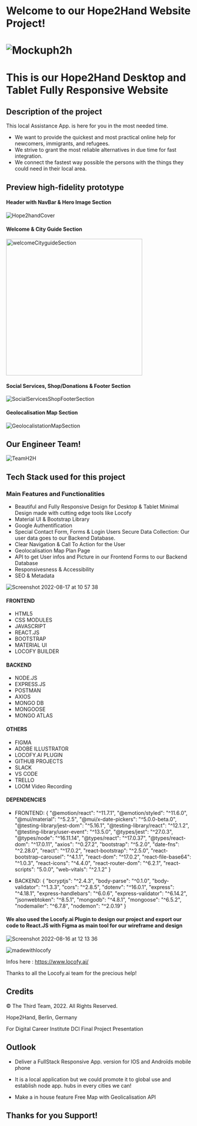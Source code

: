 # Welcome to our Hope2Hand Website Project!

# ![Mockuph2h](https://user-images.githubusercontent.com/90310689/188270035-0fa3b55b-fc14-48fe-921d-78ff4f23c2da.png)

# This is our Hope2Hand Desktop and Tablet Fully Responsive Website

## Description of the project

This local Assistance App. is here for you in the most needed time.  
- We want to provide the quickest and most practical online help for newcomers, immigrants, and refugees.
- We strive to grant the most reliable alternatives in due time for fast integration.
- We connect the fastest way possible the persons with the things they could need in their local area.

## Preview high-fidelity prototype

#### Header with NavBar & Hero Image Section

![Hope2handCover](https://user-images.githubusercontent.com/90310689/188268553-80e3be5a-5c50-4647-9bc0-3c08632c4ec8.png)

#### Welcome & City Guide Section

<img width="370" alt="welcomeCityguideSection" src="https://user-images.githubusercontent.com/90310689/188268787-c91e56bb-1501-46d9-8f09-b53c8474c182.png">

#### Social Services, Shop/Donations & Footer Section

![SocialServicesShopFooterSection](https://user-images.githubusercontent.com/90310689/188268958-6596e515-0cf7-48c7-a265-6020524c82d0.png)

#### Geolocalisation Map Section

![GeolocalistationMapSection](https://user-images.githubusercontent.com/90310689/188269433-927389de-f624-495f-bee8-59546bafdda5.png)

## Our Engineer Team!

![TeamH2H](https://user-images.githubusercontent.com/90310689/188269470-aab6c38e-235c-41b3-8db5-d0b862f9fcc1.png)

## Tech Stack used for this project

### Main Features and Functionalities

- Beautiful and Fully Responsive Design for Desktop & Tablet Minimal Design made with cutting edge tools like Locofy
- Material UI & Bootstrap Library
- Google Authentification 
- Special Contact Form, Forms & Login Users Secure Data Collection: Our user data goes to our Backend Database.
- Clear Navigation & Call To Action for the User
- Geolocalisation Map Plan Page
- API to get User infos and Picture in our Frontend Forms to our  Backend Database
- Responsivesness & Accessibility 
- SEO & Metadata


![Screenshot 2022-08-17 at 10 57 38](https://user-images.githubusercontent.com/90310689/188270175-e22f884b-3dd3-42d0-ba2e-754380bd573a.png)

#### FRONTEND
- HTML5
- CSS MODULES
- JAVASCRIPT
- REACT.JS
- BOOTSTRAP
- MATERIAL UI
- LOCOFY BUILDER

#### BACKEND
- NODE.JS
- EXPRESS.JS
- POSTMAN
- AXIOS
- MONGO DB
- MONGOOSE
- MONGO ATLAS

#### OTHERS
- FIGMA
- ADOBE ILLUSTRATOR
- LOCOFY.AI PLUGIN
- GITHUB PROJECTS
- SLACK
- VS CODE
- TRELLO
- LOOM  Video Recording


#### DEPENDENCIES 
- FRONTEND: {
        "@emotion/react": "^11.7.1",
        "@emotion/styled": "^11.6.0",
        "@mui/material": "^5.2.5",
        "@mui/x-date-pickers": "^5.0.0-beta.0",
        "@testing-library/jest-dom": "^5.16.1",
        "@testing-library/react": "^12.1.2",
        "@testing-library/user-event": "^13.5.0",
        "@types/jest": "^27.0.3",
        "@types/node": "^16.11.14",
        "@types/react": "^17.0.37",
        "@types/react-dom": "^17.0.11",
        "axios": "^0.27.2",
        "bootstrap": "^5.2.0",
        "date-fns": "^2.28.0",
        "react": "^17.0.2",
        "react-bootstrap": "^2.5.0",
        "react-bootstrap-carousel": "^4.1.1",
        "react-dom": "^17.0.2",
        "react-file-base64": "^1.0.3",
        "react-icons": "^4.4.0",
        "react-router-dom": "^6.2.1",
        "react-scripts": "5.0.0",
        "web-vitals": "^2.1.2"
    }

- BACKEND: {
        "bcryptjs": "^2.4.3",
        "body-parse": "^0.1.0",
        "body-validator": "^1.3.3",
        "cors": "^2.8.5",
        "dotenv": "^16.0.1",
        "express": "^4.18.1",
        "express-handlebars": "^6.0.6",
        "express-validator": "^6.14.2",
        "jsonwebtoken": "^8.5.1",
        "mongodb": "^4.8.1",
        "mongoose": "^6.5.2",
        "nodemailer": "^6.7.8",
        "nodemon": "^2.0.19"
  }

#### We also used the Locofy.ai Plugin to design our project and export our code to React.JS with Figma as main tool for our wireframe and design

![Screenshot 2022-08-16 at 12 13 36](https://user-images.githubusercontent.com/90310689/188270121-7d47e9fc-48e8-4a92-bd75-e141586e4807.png)

 ![madewithlocofy](https://user-images.githubusercontent.com/90310689/176138917-71c1af67-f6c7-423f-b827-cf12292fcaf4.png)

Infos here : https://www.locofy.ai/

Thanks to all the Locofy.ai team for the precious help!


## Credits

 <p><a> &copy; The Third Team, 2022. All Rights Reserved.</a>
 
 <a>Hope2Hand, Berlin, Germany</a>
 
 <a>For Digital Career Institute DCI Final Project Presentation</a></p> 

## Outlook

- Deliver a FullStack Responsive App. version for IOS and Androïds mobile phone

- It is a local application but we could promote it to global use and establish node app. hubs in every cities we can!

- Make a in house feature Free Map with Geolicalisation API 

## Thanks for you Support!
